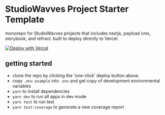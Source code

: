# StudioWavves Project Starter Template

monorepo for StudioWavves projects that includes nextjs, payload cms, storybook, and refract. built to deploy directly to Vercel. 

[![Deploy with Vercel](https://vercel.com/button)](https://vercel.com/new/clone?repository-url=https%3A%2F%2Fgithub.com%2FStudioWavves-LLC%2Fstudiowavves-project-starter&stores=%5B%7B%22type%22%3A%20%22postgres%22%7D%5D&env=PAYLOAD_SECRET)

## getting started

- clone the repo by clicking the 'one-click' deploy button above.
- copy `.env.example` into `.env` and get copy of development environmental variables
- `yarn` to install dependencies
- `yarn dev` to run all apps in dev mode
- `yarn test` to run test
- `yarn test:coverage` to generate a new coverage report
